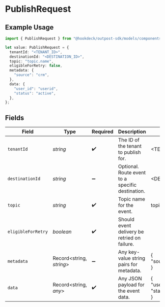 # PublishRequest

## Example Usage

```typescript
import { PublishRequest } from "@hookdeck/outpost-sdk/models/components";

let value: PublishRequest = {
  tenantId: "<TENANT_ID>",
  destinationId: "<DESTINATION_ID>",
  topic: "topic.name",
  eligibleForRetry: false,
  metadata: {
    "source": "crm",
  },
  data: {
    "user_id": "userid",
    "status": "active",
  },
};
```

## Fields

| Field                                            | Type                                             | Required                                         | Description                                      | Example                                          |
| ------------------------------------------------ | ------------------------------------------------ | ------------------------------------------------ | ------------------------------------------------ | ------------------------------------------------ |
| `tenantId`                                       | *string*                                         | :heavy_check_mark:                               | The ID of the tenant to publish for.             | <TENANT_ID>                                      |
| `destinationId`                                  | *string*                                         | :heavy_minus_sign:                               | Optional. Route event to a specific destination. | <DESTINATION_ID>                                 |
| `topic`                                          | *string*                                         | :heavy_check_mark:                               | Topic name for the event.                        | topic.name                                       |
| `eligibleForRetry`                               | *boolean*                                        | :heavy_check_mark:                               | Should event delivery be retried on failure.     |                                                  |
| `metadata`                                       | Record<string, *string*>                         | :heavy_minus_sign:                               | Any key-value string pairs for metadata.         | {<br/>"source": "crm"<br/>}                      |
| `data`                                           | Record<string, *any*>                            | :heavy_check_mark:                               | Any JSON payload for the event data.             | {<br/>"user_id": "userid",<br/>"status": "active"<br/>} |